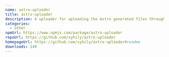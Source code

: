 ```yaml
---
name: astro-uploader
title: astro-uploader
description: A uploader for uploading the Astro generated files through the S3 API.
categories:
  - other
npmUrl: https://www.npmjs.com/package/astro-uploader
repoUrl: https://github.com/syhily/astro-uploader
homepageUrl: https://github.com/syhily/astro-uploader#readme
downloads: 149
---
```

